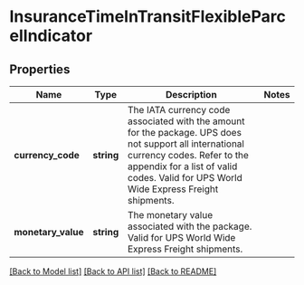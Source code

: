 # InsuranceTimeInTransitFlexibleParcelIndicator

## Properties
Name | Type | Description | Notes
------------ | ------------- | ------------- | -------------
**currency_code** | **string** | The IATA currency code associated with the amount for the package.  UPS does not support all international currency codes. Refer to the appendix for a list of valid codes. Valid for UPS World Wide Express Freight shipments. | 
**monetary_value** | **string** | The monetary value associated with the package.  Valid for UPS World Wide Express Freight shipments. | 

[[Back to Model list]](../../README.md#documentation-for-models) [[Back to API list]](../../README.md#documentation-for-api-endpoints) [[Back to README]](../../README.md)

